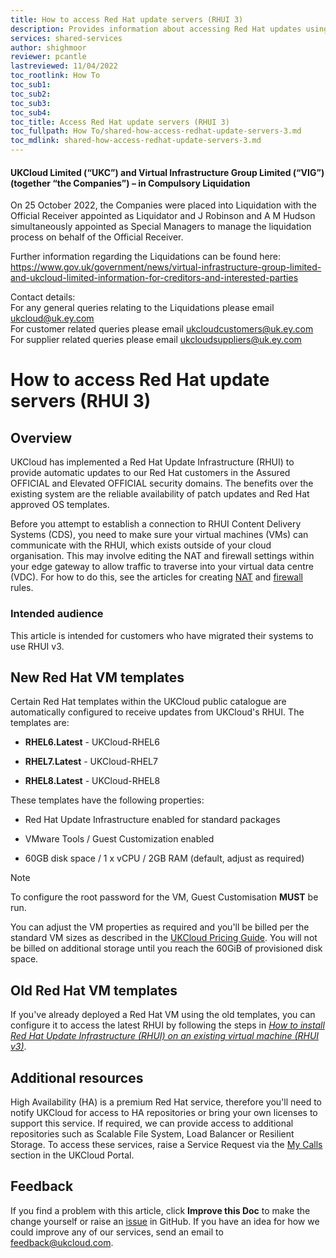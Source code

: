 ```yaml
---
title: How to access Red Hat update servers (RHUI 3)
description: Provides information about accessing Red Hat updates using Red Hat Update Infrastructure (RHUI 3)
services: shared-services
author: shighmoor
reviewer: pcantle
lastreviewed: 11/04/2022
toc_rootlink: How To
toc_sub1: 
toc_sub2:
toc_sub3:
toc_sub4:
toc_title: Access Red Hat update servers (RHUI 3)
toc_fullpath: How To/shared-how-access-redhat-update-servers-3.md
toc_mdlink: shared-how-access-redhat-update-servers-3.md
---
```


#### UKCloud Limited (“UKC”) and Virtual Infrastructure Group Limited (“VIG”) (together “the Companies”) – in Compulsory Liquidation

On 25 October 2022, the Companies were placed into Liquidation with the Official Receiver appointed as Liquidator and J Robinson and A M Hudson simultaneously appointed as Special Managers to manage the liquidation process on behalf of the Official Receiver.

Further information regarding the Liquidations can be found here: <https://www.gov.uk/government/news/virtual-infrastructure-group-limited-and-ukcloud-limited-information-for-creditors-and-interested-parties>

Contact details:<br>
For any general queries relating to the Liquidations please email <ukcloud@uk.ey.com><br>
For customer related queries please email <ukcloudcustomers@uk.ey.com><br>
For supplier related queries please email <ukcloudsuppliers@uk.ey.com>

# How to access Red Hat update servers (RHUI 3)

## Overview

UKCloud has implemented a Red Hat Update Infrastructure (RHUI) to provide automatic updates to our Red Hat customers in the Assured OFFICIAL and Elevated OFFICIAL security domains. The benefits over the existing system are the reliable availability of patch updates and Red Hat approved OS templates.

Before you attempt to establish a connection to RHUI Content Delivery Systems (CDS), you need to make sure your virtual machines (VMs) can communicate with the RHUI, which exists outside of your cloud organisation. This may involve editing the NAT and firewall settings within your edge gateway to allow traffic to traverse into your virtual data centre (VDC). For how to do this, see the articles for creating [NAT](../vmware/vmw-how-create-nat-rules.md) and [firewall](../vmware/vmw-how-create-firewall-rules.md) rules.

### Intended audience

This article is intended for customers who have migrated their systems to use RHUI v3.

## New Red Hat VM templates

Certain Red Hat templates within the UKCloud public catalogue are automatically configured to receive updates from UKCloud's RHUI. The templates are:

- **RHEL6.Latest** - UKCloud-RHEL6

- **RHEL7.Latest** - UKCloud-RHEL7

- **RHEL8.Latest** - UKCloud-RHEL8

These templates have the following properties:

- Red Hat Update Infrastructure enabled for standard packages

- VMware Tools / Guest Customization enabled

- 60GB disk space / 1 x vCPU / 2GB RAM (default, adjust as required)

> [!NOTE]
> To configure the root password for the VM, Guest Customisation **MUST** be run.

You can adjust the VM properties as required and you'll be billed per the standard VM sizes as described in the [UKCloud Pricing Guide](https://ukcloud.com/pricing-guide). You will not be billed on additional storage until you reach the 60GiB of provisioned disk space.

## Old Red Hat VM templates

If you've already deployed a Red Hat VM using the old templates, you can configure it to access the latest RHUI by following the steps in [*How to install Red Hat Update Infrastructure (RHUI) on an existing virtual machine (RHUI v3)*](shared-how-install-rhui-vm-3.md).

## Additional resources

High Availability (HA) is a premium Red Hat service, therefore you'll need to notify UKCloud for access to HA repositories or bring your own licenses to support this service. If required, we can provide access to additional repositories such as Scalable File System, Load Balancer or Resilient Storage. To access these services, raise a Service Request via the [My Calls](https://portal.skyscapecloud.com/support/ivanti) section in the UKCloud Portal.

## Feedback

If you find a problem with this article, click **Improve this Doc** to make the change yourself or raise an [issue](https://github.com/UKCloud/documentation/issues) in GitHub. If you have an idea for how we could improve any of our services, send an email to <feedback@ukcloud.com>.
